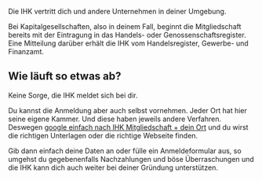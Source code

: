 Die IHK vertritt dich und andere Unternehmen in deiner Umgebung.

Bei Kapitalgesellschaften, also in deinem Fall, beginnt die Mitgliedschaft bereits mit der Eintragung in das Handels- oder Genossenschaftsregister.
Eine Mitteilung darüber erhält die IHK vom Handelsregister, Gewerbe- und Finanzamt.

## Wie läuft so etwas ab?

Keine Sorge, die IHK meldet sich bei dir.

Du kannst die Anmeldung aber auch selbst vornehmen. Jeder Ort hat hier seine eigene Kammer. Und diese haben jeweils andere Verfahren. Deswegen [google einfach nach IHK Mitgliedschaft + dein Ort](https://www.google.com/search?q=IHK+Mitgliedschaft+berlin&rlz=1C5GCEM_enDE969DE969&oq=IHK+Mitgliedschaft+berlin&aqs=chrome..69i57j0i22i30l2.2177j0j7&sourceid=chrome&ie=UTF-8) und du wirst die richtigen Unterlagen oder die richtige Webseite finden.

Gib dann einfach deine Daten an oder fülle ein Anmeldeformular aus, so umgehst du gegebenenfalls Nachzahlungen und böse Überraschungen und die IHK kann dich auch weiter bei deiner Gründung unterstützen.
